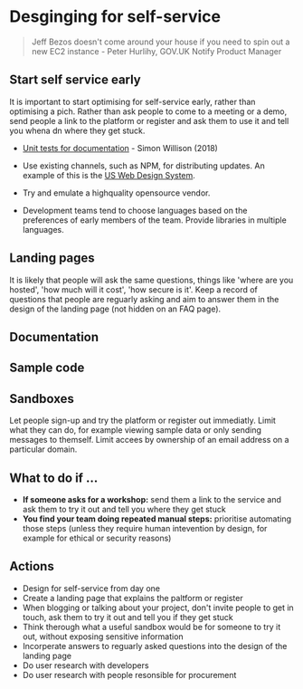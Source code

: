 <!-- TITLE: Designing for self-service -->

# Desginging for self-service

> Jeff Bezos doesn't come around your house if you need to spin out a new EC2 instance - Peter Hurlihy, GOV.UK Notify Product Manager


## Start self service early

It is important to start optimising for self-service early, rather than optimising a pich. Rather than ask people to come to a meeting or a demo, send people a link to the platform or register and ask them to use it and tell you whena dn where they get stuck. 

* [Unit tests for documentation](https://simonwillison.net/2018/Jul/28/documentation-unit-tests/) - Simon Willison (2018)

* Use existing channels, such as NPM, for distributing updates. An example of this is the [US Web Design System](https://www.npmjs.com/package/uswds). 
* Try and emulate a highquality opensource vendor.
* Development teams tend to choose languages based on the preferences of early members of the team. Provide libraries in multiple languages.

## Landing pages

It is likely that people will ask the same questions, things like 'where are you hosted',  'how much will it cost', 'how secure is it'. Keep a record of questions that people are reguarly asking and aim to answer them in the design of the landing page (not hidden on an FAQ page).


## Documentation

## Sample code

## Sandboxes

Let people sign-up and try the platform or register out immediatly. Limit what they can do, for example viewing sample data or only sending messages to themself. Limit accees by ownership of an email address on a particular domain.

## What to do if ...

* **If someone asks for a workshop:** send them a link to the service and ask them to try it out and tell you where they get stuck
* **You find your team doing repeated manual steps:** prioritise automating those steps (unless they require human intevention by design, for example for ethical or security reasons)

## Actions

* Design for self-service from day one
* Create a landing page that explains the paltform or register
* When blogging or talking about your project, don't invite people to get in touch, ask them to try it out and tell you if they get stuck
* Think therough what a useful sandbox would be for someone to try it out, without exposing sensitive information
* Incorperate answers to reguarly asked questions into the design of the landing page
* Do user research with developers
* Do user research with people resonsible for procurement